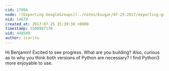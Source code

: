 ```yaml
---
cid: 17094
node: ![Exporting GoogleGroups](../notes/bsugar/07-25-2017/exporting-googlegroups)
nid: 14679
created_at: 2017-07-25 15:39:38 +0000
timestamp: 1500997178
uid: 448589
author: icarito
---
```


Hi Benjamin! Excited to see progress. What are you building? Also, curious as to why you think both versions of Python are necessary? I find Python3 more enjoyable to use.
